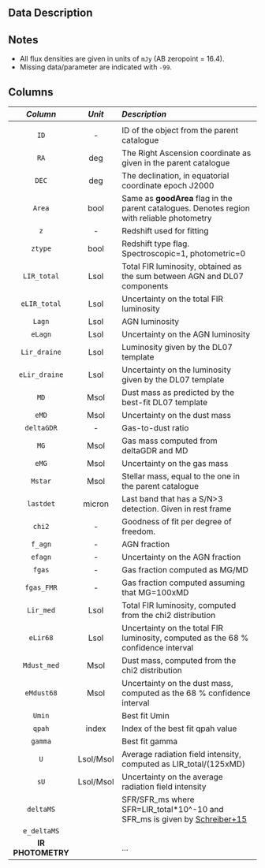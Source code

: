 ## Data Description

## Notes
- All flux densities are given in units of ``mJy`` (AB zeropoint = 16.4).
- Missing data/parameter are indicated with ``-99``.

## Columns


|                   *Column*     | *Unit* |                                                                                       *Description* |
|     :--------------------:     | :--------------------:    |                                                       :------------------------------------------- |
|                                |  |                                                                                                     |
|                         ``ID`` | -|ID of the object from the parent catalogue                                             |
|                          ``RA`` | deg | The Right Ascension coordinate as given in the parent catalogue                                      |
|                          ``DEC`` | deg |  The declination, in equatorial coordinate epoch J2000                                             |
|                          ``Area`` | bool |   Same as **goodArea** flag in the parent catalogues. Denotes region with reliable photometry    |
|                          ``z`` | -  |  Redshift used for fitting                                                                          |
|                          ``ztype`` | bool  |   Redshift type flag. Spectroscopic=1, photometric=0                                               |
|                          ``LIR_total`` | Lsol  |  Total FIR luminosity, obtained as the sum between AGN and DL07 components                |
|                          ``eLIR_total`` | Lsol |   Uncertainty on the total FIR luminosity                                                 |
|                          ``Lagn`` | Lsol  |  AGN luminosity                |
|                          ``eLagn`` | Lsol |   Uncertainty on the AGN luminosity                                                 |
|                          ``Lir_draine`` | Lsol  |  Luminosity given by the DL07 template                |
|                          ``eLir_draine`` | Lsol |   Uncertainty on the luminosity given by the DL07 template                                                 |
|                          ``MD`` | Msol |   Dust mass as predicted by the best-fit DL07 template |
|                          ``eMD`` | Msol |   Uncertainty on the dust mass                                              |
|                          ``deltaGDR`` | - |   Gas-to-dust ratio                                              |
|                          ``MG`` | Msol |   Gas mass computed from deltaGDR and MD                                              |
|                          ``eMG`` | Msol |   Uncertainty on the gas mass                                             |
|                          ``Mstar`` | Msol |   Stellar mass, equal to the one in the parent catalogue                                             |
|                          ``lastdet`` | micron  |   Last band that has a S/N>3 detection.  Given in rest frame                                               |
|                          ``chi2`` |-  |   Goodness of fit per degree of freedom.                                               |
|                          ``f_agn`` |-  |   AGN fraction                                               |
|                          ``efagn`` |-  |   Uncertainty on the AGN fraction                                               |
|                          ``fgas`` |-  |   Gas fraction computed as MG/MD                                              |
|                          ``fgas_FMR`` |-  |   Gas fraction computed assuming that MG=100xMD                                              |
|                          ``Lir_med`` |Lsol | Total FIR luminosity, computed from the chi2 distribution                                               |
|                          ``eLir68`` |Lsol |     Uncertainty on the total FIR luminosity, computed as the 68 % confidence interval                    |
|                          ``Mdust_med`` |Msol |  Dust mass, computed from the chi2 distribution                                              |
|                          ``eMdust68`` |Msol |   Uncertainty on the dust mass, computed as the 68 % confidence interval                      |
|                          ``Umin`` | |  Best fit Umin                                               |
|                          ``qpah`` |index |  Index of the best fit qpah value                                               |
|                          ``gamma`` | |    Best fit gamma                                             |
|                          ``U`` |Lsol/Msol |  Average radiation field intensity, computed as LIR_total/(125xMD)                                               |
|                          ``sU`` |Lsol/Msol |   Uncertainty on the average radiation field intensity                                              |
|                          ``deltaMS`` | |   SFR/SFR_ms where SFR=LIR_total*10^-10 and SFR_ms is given by [Schreiber+15](https://ui.adsabs.harvard.edu/abs/2015A%26A...575A..74S/abstract)                                             |
|                          ``e_deltaMS`` | |                                                 |
|                             **IR PHOTOMETRY**| |     ...                                            |
